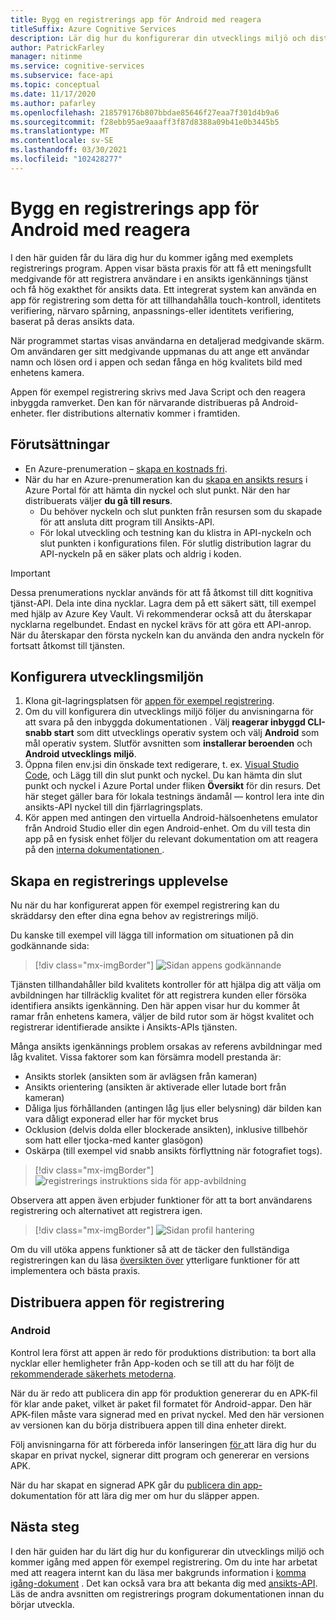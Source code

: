 ```yaml
---
title: Bygg en registrerings app för Android med reagera
titleSuffix: Azure Cognitive Services
description: Lär dig hur du konfigurerar din utvecklings miljö och distribuerar en app för ansikts registrering för att få tillåtelse från kunder.
author: PatrickFarley
manager: nitinme
ms.service: cognitive-services
ms.subservice: face-api
ms.topic: conceptual
ms.date: 11/17/2020
ms.author: pafarley
ms.openlocfilehash: 218579176b807bbdae85646f27eaa7f301d4b9a6
ms.sourcegitcommit: f28ebb95ae9aaaff3f87d8388a09b41e0b3445b5
ms.translationtype: MT
ms.contentlocale: sv-SE
ms.lasthandoff: 03/30/2021
ms.locfileid: "102428277"
---
```

# <a name="build-an-enrollment-app-for-android-with-react"></a>Bygg en registrerings app för Android med reagera

I den här guiden får du lära dig hur du kommer igång med exemplets registrerings program. Appen visar bästa praxis för att få ett meningsfullt medgivande för att registrera användare i en ansikts igenkännings tjänst och få hög exakthet för ansikts data. Ett integrerat system kan använda en app för registrering som detta för att tillhandahålla touch-kontroll, identitets verifiering, närvaro spårning, anpassnings-eller identitets verifiering, baserat på deras ansikts data.

När programmet startas visas användarna en detaljerad medgivande skärm. Om användaren ger sitt medgivande uppmanas du att ange ett användar namn och lösen ord i appen och sedan fånga en hög kvalitets bild med enhetens kamera.

Appen för exempel registrering skrivs med Java Script och den reagera inbyggda ramverket. Den kan för närvarande distribueras på Android-enheter. fler distributions alternativ kommer i framtiden.

## <a name="prerequisites"></a>Förutsättningar 

* En Azure-prenumeration – [skapa en kostnads fri](https://azure.microsoft.com/free/cognitive-services/).  
* När du har en Azure-prenumeration kan du [skapa en ansikts resurs](https://portal.azure.com/#create/Microsoft.CognitiveServicesFace) i Azure Portal för att hämta din nyckel och slut punkt. När den har distribuerats väljer **du gå till resurs**.  
  * Du behöver nyckeln och slut punkten från resursen som du skapade för att ansluta ditt program till Ansikts-API.  
  * För lokal utveckling och testning kan du klistra in API-nyckeln och slut punkten i konfigurations filen. För slutlig distribution lagrar du API-nyckeln på en säker plats och aldrig i koden.  

> [!IMPORTANT]
> Dessa prenumerations nycklar används för att få åtkomst till ditt kognitiva tjänst-API. Dela inte dina nycklar. Lagra dem på ett säkert sätt, till exempel med hjälp av Azure Key Vault. Vi rekommenderar också att du återskapar nycklarna regelbundet. Endast en nyckel krävs för att göra ett API-anrop. När du återskapar den första nyckeln kan du använda den andra nyckeln för fortsatt åtkomst till tjänsten.

## <a name="set-up-the-development-environment"></a>Konfigurera utvecklingsmiljön

1. Klona git-lagringsplatsen för [appen för exempel registrering](https://github.com/azure-samples/cognitive-services-FaceAPIEnrollmentSample).
1. Om du vill konfigurera din utvecklings miljö följer du anvisningarna för att svara på den inbyggda dokumentationen <a href="https://reactnative.dev/docs/environment-setup"  title=" "  target="_blank"> </a> . Välj **reagerar inbyggd CLI-snabb start** som ditt utvecklings operativ system och välj **Android** som mål operativ system. Slutför avsnitten som **installerar beroenden** och **Android utvecklings miljö**.
1. Öppna filen env.jsi din önskade text redigerare, t. ex. [Visual Studio Code](https://code.visualstudio.com/), och Lägg till din slut punkt och nyckel. Du kan hämta din slut punkt och nyckel i Azure Portal under fliken **Översikt** för din resurs. Det här steget gäller bara för lokala testnings ändamål &mdash; kontrol lera inte din ansikts-API nyckel till din fjärrlagringsplats.
1. Kör appen med antingen den virtuella Android-hälsoenhetens emulator från Android Studio eller din egen Android-enhet. Om du vill testa din app på en fysisk enhet följer du relevant dokumentation om att reagera på den <a href="https://reactnative.dev/docs/running-on-device"  title=" "  target="_blank"> interna dokumentationen </a> .  


## <a name="create-an-enrollment-experience"></a>Skapa en registrerings upplevelse  

Nu när du har konfigurerat appen för exempel registrering kan du skräddarsy den efter dina egna behov av registrerings miljö.

Du kanske till exempel vill lägga till information om situationen på din godkännande sida:

> [!div class="mx-imgBorder"]
> ![Sidan appens godkännande](./media/enrollment-app/1-consent-1.jpg)

Tjänsten tillhandahåller bild kvalitets kontroller för att hjälpa dig att välja om avbildningen har tillräcklig kvalitet för att registrera kunden eller försöka identifiera ansikts igenkänning. Den här appen visar hur du kommer åt ramar från enhetens kamera, väljer de bild rutor som är högst kvalitet och registrerar identifierade ansikte i Ansikts-APIs tjänsten. 

Många ansikts igenkännings problem orsakas av referens avbildningar med låg kvalitet. Vissa faktorer som kan försämra modell prestanda är:
* Ansikts storlek (ansikten som är avlägsen från kameran)
* Ansikts orientering (ansikten är aktiverade eller lutade bort från kameran)
* Dåliga ljus förhållanden (antingen låg ljus eller belysning) där bilden kan vara dåligt exponerad eller har för mycket brus
* Ocklusion (delvis dolda eller blockerade ansikten), inklusive tillbehör som hatt eller tjocka-med kanter glasögon)
* Oskärpa (till exempel vid snabb ansikts förflyttning när fotografiet togs). 

> [!div class="mx-imgBorder"]
> ![registrerings instruktions sida för app-avbildning](./media/enrollment-app/4-instruction.jpg)

Observera att appen även erbjuder funktioner för att ta bort användarens registrering och alternativet att registrera igen.

> [!div class="mx-imgBorder"]
> ![Sidan profil hantering](./media/enrollment-app/10-manage-2.jpg)

Om du vill utöka appens funktioner så att de täcker den fullständiga registreringen kan du läsa [översikten över](enrollment-overview.md) ytterligare funktioner för att implementera och bästa praxis.

## <a name="deploy-the-enrollment-app"></a>Distribuera appen för registrering

### <a name="android"></a>Android

Kontrol lera först att appen är redo för produktions distribution: ta bort alla nycklar eller hemligheter från App-koden och se till att du har följt de [rekommenderade säkerhets metoderna](../cognitive-services-security.md?tabs=command-line%2ccsharp).

När du är redo att publicera din app för produktion genererar du en APK-fil för klar ande paket, vilket är paket fil formatet för Android-appar. Den här APK-filen måste vara signerad med en privat nyckel. Med den här versionen av versionen kan du börja distribuera appen till dina enheter direkt. 

Följ anvisningarna för att förbereda inför lanseringen <a href="https://developer.android.com/studio/publish/preparing#publishing-build"  title=" "  target="_blank"> för </a> att lära dig hur du skapar en privat nyckel, signerar ditt program och genererar en versions APK.  

När du har skapat en signerad APK går du <a href="https://developer.android.com/studio/publish"  title=" till publicera appen "  target="_blank"> publicera din app- </a> dokumentation för att lära dig mer om hur du släpper appen.

## <a name="next-steps"></a>Nästa steg  

I den här guiden har du lärt dig hur du konfigurerar din utvecklings miljö och kommer igång med appen för exempel registrering. Om du inte har arbetat med att reagera internt kan du läsa mer bakgrunds information i [komma igång-dokument](https://reactnative.dev/docs/getting-started) . Det kan också vara bra att bekanta dig med [ansikts-API](Overview.md). Läs de andra avsnitten om registrerings program dokumentationen innan du börjar utveckla.